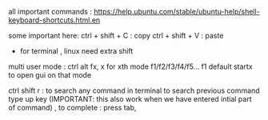 all important commands : https://help.ubuntu.com/stable/ubuntu-help/shell-keyboard-shortcuts.html.en

some important here:
ctrl + shift + C : copy
ctrl + shift + V : paste

* for terminal , linux need extra shift

multi user mode : ctrl alt fx, x for xth mode f1/f2/f3/f4/f5... f1 default
  startx to open gui on that mode
  
ctrl shift r : to search any command in terminal
to search previous command type up key (IMPORTANT: this also work when we have entered intial part of command) , to complete : press tab, 
